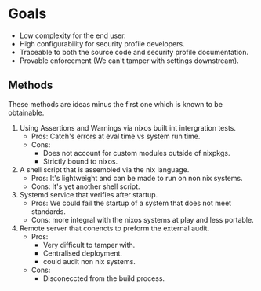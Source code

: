 # Goals

- Low complexity for the end user.
- High configurability for security profile developers.
- Traceable to both the source code and security profile documentation.
- Provable enforcement (We can't tamper with settings downstream).

## Methods
These methods are ideas minus the first one which is known to be obtainable.

1. Using Assertions and Warnings via nixos built int intergration tests.
    - Pros: Catch's errors at eval time vs system run time.
    - Cons: 
        - Does not account for custom modules outside of nixpkgs. 
        - Strictly bound to nixos.
2. A shell script that is assembled via the nix language.
    - Pros: It's lightweight and can be made to run on non nix systems.
    - Cons: It's yet another shell script.
3. Systemd service that verifies after startup.
    - Pros: We could fail the startup of a system that does not meet standards.
    - Cons: more integral with the nixos systems at play and less portable. 
4. Remote server that conencts to preform the external audit.
    - Pros:
        - Very difficult to tamper with.
        - Centralised deployment.
        - could audit non nix systems.
    - Cons: 
        - Disconeccted from the build process.